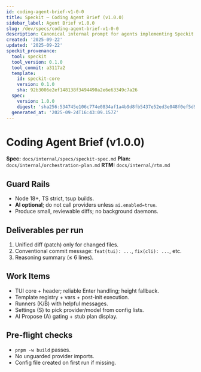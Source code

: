 ```yaml
---
id: coding-agent-brief-v1-0-0
title: Speckit — Coding Agent Brief (v1.0.0)
sidebar_label: Agent Brief v1.0.0
slug: /dev/specs/coding-agent-brief-v1-0-0
description: Canonical internal prompt for agents implementing Speckit v1.0.0.
created: '2025-09-22'
updated: '2025-09-22'
speckit_provenance:
  tool: speckit
  tool_version: 0.1.0
  tool_commit: a3117a2
  template:
    id: speckit-core
    version: 0.1.0
    sha: 92b3006e2ef148138f3494490a2e6e63349c7a26
  spec:
    version: 1.0.0
    digest: 'sha256:534745e106c774e0834af1a4b9d8fb5437e52ed3e048f0ef5d95667b88284af8'
  generated_at: '2025-09-24T16:43:09.157Z'
---
```


# Coding Agent Brief (v1.0.0)

**Spec:** `docs/internal/specs/speckit-spec.md`
**Plan:** `docs/internal/orchestration-plan.md`
**RTM:** `docs/internal/rtm.md`

## Guard Rails
- Node 18+, TS strict, tsup builds.
- **AI optional**; do not call providers unless `ai.enabled=true`.
- Produce small, reviewable diffs; no background daemons.

## Deliverables per run
1) Unified diff (patch) only for changed files.
2) Conventional commit message: `feat(tui): ...`, `fix(cli): ...`, etc.
3) Reasoning summary (≤ 6 lines).

## Work Items
- TUI core + header; reliable Enter handling; height fallback.
- Template registry + vars + post-init execution.
- Runners (K/B) with helpful messages.
- Settings (S) to pick provider/model from config lists.
- AI Propose (A) gating + stub plan display.

## Pre-flight checks
- `pnpm -w build` passes.
- No unguarded provider imports.
- Config file created on first run if missing.
